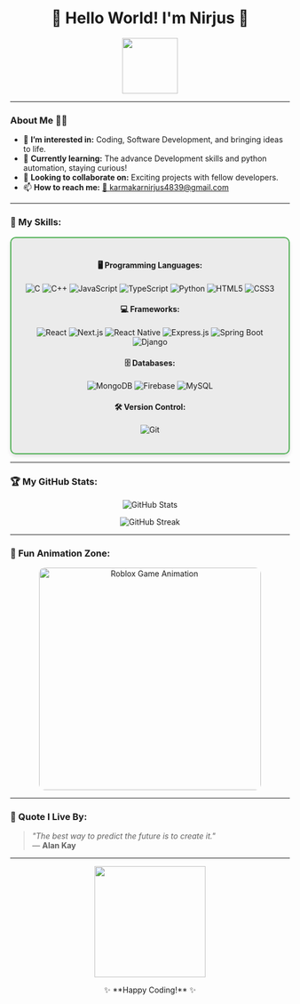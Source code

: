 <h1 align="center">👋 Hello World! I'm Nirjus 🌟</h1>
<p align="center">
  <img src="https://media.giphy.com/media/13HgwGsXF0aiGY/giphy.gif" width="100">
</p>

---

### About Me 🧑‍💻

- 👀 **I’m interested in:** Coding, Software Development, and bringing ideas to life.  
- 🌱 **Currently learning:** The advance Development skills and python automation, staying curious!  
- 💞️ **Looking to collaborate on:** Exciting projects with fellow developers.  
- 📫 **How to reach me:** [📧 karmakarnirjus4839@gmail.com](mailto:karmakarnirjus4839@gmail.com)

---

### 🔧 My Skills:
<div align="center" style="border: 2px solid #4CAF50; border-radius: 10px; padding: 20px; background-color: #8e8e8e2b; box-shadow: 0px 4px 6px rgba(0, 0, 0, 0.1);">

#### 🖥️ **Programming Languages:**
<p>
  <img src="https://img.shields.io/badge/C-%2300599C.svg?style=for-the-badge&logo=c&logoColor=white" alt="C">
  <img src="https://img.shields.io/badge/C++-%2300599C.svg?style=for-the-badge&logo=c%2B%2B&logoColor=white" alt="C++">
  <img src="https://img.shields.io/badge/JavaScript-%23F7DF1E.svg?style=for-the-badge&logo=javascript&logoColor=black" alt="JavaScript">
  <img src="https://img.shields.io/badge/TypeScript-%23007ACC.svg?style=for-the-badge&logo=typescript&logoColor=white" alt="TypeScript">
  <img src="https://img.shields.io/badge/Python-%233776AB.svg?style=for-the-badge&logo=python&logoColor=white" alt="Python">
  <img src="https://img.shields.io/badge/HTML5-%23E34F26.svg?style=for-the-badge&logo=html5&logoColor=white" alt="HTML5">
  <img src="https://img.shields.io/badge/CSS3-%231572B6.svg?style=for-the-badge&logo=css3&logoColor=white" alt="CSS3">
</p>

#### 💻 **Frameworks:**
<p>
  <img src="https://img.shields.io/badge/React-%2361DAFB.svg?style=for-the-badge&logo=react&logoColor=black" alt="React">
  <img src="https://img.shields.io/badge/Next.js-%23000000.svg?style=for-the-badge&logo=nextdotjs&logoColor=white" alt="Next.js">
  <img src="https://img.shields.io/badge/React%20Native-%2361DAFB.svg?style=for-the-badge&logo=react&logoColor=black" alt="React Native">
  <img src="https://img.shields.io/badge/Express.js-%23000000.svg?style=for-the-badge&logo=express&logoColor=white" alt="Express.js">
  <img src="https://img.shields.io/badge/Fast%20API-%236DB33F.svg?style=for-the-badge&logo=fastapi&logoColor=white" alt="Spring Boot">
  <img src="https://img.shields.io/badge/Django-%23092E20.svg?style=for-the-badge&logo=django&logoColor=white" alt="Django">
</p>

#### 🗄️ **Databases:**
<p>
  <img src="https://img.shields.io/badge/MongoDB-%2347A248.svg?style=for-the-badge&logo=mongodb&logoColor=white" alt="MongoDB">
  <img src="https://img.shields.io/badge/Firebase-%23FFCA28.svg?style=for-the-badge&logo=firebase&logoColor=black" alt="Firebase">
  <img src="https://img.shields.io/badge/MySQL-%234479A1.svg?style=for-the-badge&logo=mysql&logoColor=white" alt="MySQL">
</p>

#### 🛠️ **Version Control:**
<p>
  <img src="https://img.shields.io/badge/Git-%23F05033.svg?style=for-the-badge&logo=git&logoColor=white" alt="Git">
</p>
</div>

---

### 🏆 My GitHub Stats:
<p align="center">
  <img src="https://github-readme-stats.vercel.app/api?username=Nirjus&show_icons=true&theme=radical" alt="GitHub Stats">
</p>
<p align="center">
  <img src="https://github-readme-streak-stats.herokuapp.com/?user=Nirjus&theme=radical" alt="GitHub Streak">
</p>

---

### 🎉 Fun Animation Zone: 
<p align="center">
 <img src="https://media.giphy.com/media/f3iwJFOVOwuy7K6FFw/giphy.gif" style="border:0; border-radius: 10px;" width="400" alt="Roblox Game Animation">

</p>

---

### 🌟 Quote I Live By:
> *"The best way to predict the future is to create it."*  
> — **Alan Kay**

---

<p align="center">
  <img src="https://media.giphy.com/media/xT9IgzoKnwFNmISR8I/giphy.gif" width="200">
</p>

<div align="center">✨ **Happy Coding!** ✨</div>

